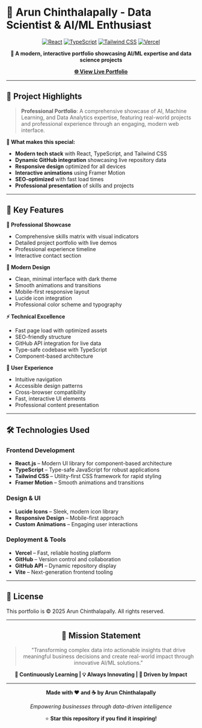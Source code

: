 # 🚀 Arun Chinthalapally - Data Scientist & AI/ML Enthusiast

<div align="center">

[![React](https://img.shields.io/badge/React-18.0%2B-61DAFB?logo=react&logoColor=white&style=for-the-badge)](https://reactjs.org/)
[![TypeScript](https://img.shields.io/badge/TypeScript-5.0%2B-3178C6?logo=typescript&logoColor=white&style=for-the-badge)](https://www.typescriptlang.org/)
[![Tailwind CSS](https://img.shields.io/badge/Tailwind_CSS-3.0%2B-38B2AC?logo=tailwind-css&logoColor=white&style=for-the-badge)](https://tailwindcss.com/)
[![Vercel](https://img.shields.io/badge/Deployed%20on-Vercel-000000?logo=vercel&logoColor=white&style=for-the-badge)](https://vercel.com/)

**🎯 A modern, interactive portfolio showcasing AI/ML expertise and data science projects**

[**🌐 View Live Portfolio**](https://arun248-portfolio.vercel.app)

</div>

---

## 🌟 Project Highlights

> **Professional Portfolio**: A comprehensive showcase of AI, Machine Learning, and Data Analytics expertise, featuring real-world projects and professional experience through an engaging, modern web interface.

**🎯 What makes this special:**
- **Modern tech stack** with React, TypeScript, and Tailwind CSS
- **Dynamic GitHub integration** showcasing live repository data
- **Responsive design** optimized for all devices
- **Interactive animations** using Framer Motion
- **SEO-optimized** with fast load times
- **Professional presentation** of skills and projects

---

## 🚀 Key Features

**💼 Professional Showcase**
- Comprehensive skills matrix with visual indicators
- Detailed project portfolio with live demos
- Professional experience timeline
- Interactive contact section

**🎨 Modern Design**
- Clean, minimal interface with dark theme
- Smooth animations and transitions
- Mobile-first responsive layout
- Lucide icon integration
- Professional color scheme and typography

**⚡ Technical Excellence**
- Fast page load with optimized assets
- SEO-friendly structure
- GitHub API integration for live data
- Type-safe codebase with TypeScript
- Component-based architecture

**📱 User Experience**
- Intuitive navigation
- Accessible design patterns
- Cross-browser compatibility
- Fast, interactive UI elements
- Professional content presentation

---

## 🛠️ Technologies Used

### **Frontend Development**
- **React.js** – Modern UI library for component-based architecture
- **TypeScript** – Type-safe JavaScript for robust applications
- **Tailwind CSS** – Utility-first CSS framework for rapid styling
- **Framer Motion** – Smooth animations and transitions

### **Design & UI**
- **Lucide Icons** – Sleek, modern icon library
- **Responsive Design** – Mobile-first approach
- **Custom Animations** – Engaging user interactions

### **Deployment & Tools**
- **Vercel** – Fast, reliable hosting platform
- **GitHub** – Version control and collaboration
- **GitHub API** – Dynamic repository display
- **Vite** – Next-generation frontend tooling

---

## 📄 License

This portfolio is © 2025 Arun Chinthalapally. All rights reserved.

---

<div align="center">

## 🎯 Mission Statement

> "Transforming complex data into actionable insights that drive meaningful business decisions and create real-world impact through innovative AI/ML solutions."

**🚀 Continuously Learning | 💡 Always Innovating | 🎯 Driven by Impact**

---

**Made with ❤️ and ☕ by Arun Chinthalapally**

*Empowering businesses through data-driven intelligence*

⭐ **Star this repository if you find it inspiring!**

</div>
